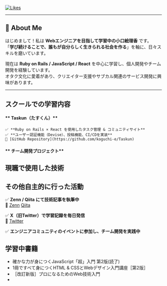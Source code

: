 [![Likes](https://badgen.org/img/zenn/eliri/likes?style=plastic)](https://zenn.dev/eliri)

---

## **👋 About Me**  
はじめまして！私は **Webエンジニアを目指して学習中の小口絵理香** です。  
「**学び続けることで、誰もが自分らしく生きられる社会を作る**」を軸に、日々スキルを磨いています。  

現在は **Ruby on Rails / JavaScript / React** を中心に学習し、個人開発やチーム開発を経験しています。  
オタク文化に愛着があり、クリエイター支援やサブカル関連のサービス開発に興味があります。  

---

## スクールでの学習内容

#### ** Taskun（たすくん）**  
    ✅ **Ruby on Rails × React を使用したタスク管理 & コミュニティサイト**  
    ✅ **ユーザー認証機能（Devise）、投稿機能、CI/CDを実装**  
    🔗 [GitHub Repository](https://github.com/koguchi-e/Taskun)  

#### ** チーム開発プロジェクト**  

## 現職で使用した技術

## その他自主的に行った活動
✅ **Zenn / Qiita にて技術記事を執筆中**  
🔗 [Zenn](https://zenn.dev/eliri) 
   [Qiita](https://qiita.com/___Eliri)  

✅ **X（旧Twitter）で学習記録を毎日発信**  
🔗 [Twitter](https://x.com/___eliri)  

✅ **エンジニアコミュニティのイベントに参加し、チーム開発を実践中**  

## 学習中書籍
- 確かな力が身につくJavaScript「超」入門 第2版(読了)
- 1冊ですべて身につくHTML & CSSとWebデザイン入門講座［第2版］ 
- ［改訂新版］プロになるためのWeb技術入門
- 


